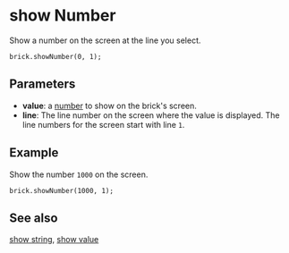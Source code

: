 # show Number

Show a number on the screen at the line you select.

```sig
brick.showNumber(0, 1);
```

## Parameters

* **value**: a [number](/types/number) to show on the brick's screen.
* **line**: The line number on the screen where the value is displayed. The line numbers for the screen start with line `1`.

## Example

Show the number `1000` on the screen.

```blocks
brick.showNumber(1000, 1);
```

## See also

[show string](/reference/brick/show-string), [show value](/reference/brick/show-value)